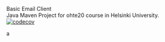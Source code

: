 Basic Email Client  
Java Maven Project for ohte20 course in Helsinki University.  
[![<jt551>](https://circleci.com/gh/jt551/emailclient.svg?style=shield)](https://circleci.com/gh/jt551/emailclient)  
[![codecov](https://codecov.io/gh/jt551/emailclient/branch/main/graph/badge.svg?token=SK7PA5BVQN)](https://codecov.io/gh/jt551/emailclient)
  
a
